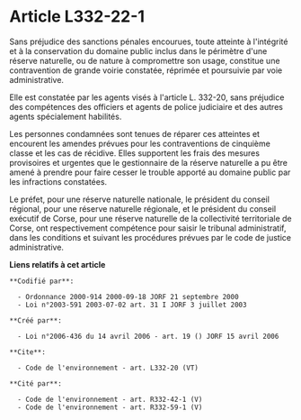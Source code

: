 # Article L332-22-1

Sans préjudice des sanctions pénales encourues, toute atteinte à l'intégrité et à la conservation du domaine public inclus
dans le périmètre d'une réserve naturelle, ou de nature à compromettre son usage, constitue une contravention de grande
voirie constatée, réprimée et poursuivie par voie administrative. 

Elle est constatée par les agents visés à l'article L. 332-20, sans préjudice des compétences des officiers et agents de
police judiciaire et des autres agents spécialement habilités. 

Les personnes condamnées sont tenues de réparer ces atteintes et encourent les amendes prévues pour les contraventions de
cinquième classe et les cas de récidive. Elles supportent les frais des mesures provisoires et urgentes que le gestionnaire
de la réserve naturelle a pu être amené à prendre pour faire cesser le trouble apporté au domaine public par les infractions
constatées. 

Le préfet, pour une réserve naturelle nationale, le président du conseil régional, pour une réserve naturelle régionale, et
le président du conseil exécutif de Corse, pour une réserve naturelle de la collectivité territoriale de Corse, ont
respectivement compétence pour saisir le tribunal administratif, dans les conditions et suivant les procédures prévues par le
code de justice administrative.

**Liens relatifs à cet article**

	**Codifié par**:

	  - Ordonnance 2000-914 2000-09-18 JORF 21 septembre 2000
	  - Loi n°2003-591 2003-07-02 art. 31 I JORF 3 juillet 2003

	**Créé par**:

	  - Loi n°2006-436 du 14 avril 2006 - art. 19 () JORF 15 avril 2006

	**Cite**:

	  - Code de l'environnement - art. L332-20 (VT)

	**Cité par**:

	  - Code de l'environnement - art. R332-42-1 (V)
	  - Code de l'environnement - art. R332-59-1 (V)
